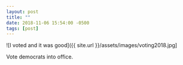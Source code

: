 ```yaml
---
layout: post
title: ""
date: 2018-11-06 15:54:00 -0500
tags: [post]
---
```

![I voted and it was good]({{ site.url }}/assets/images/voting2018.jpg]

Vote democrats into office.